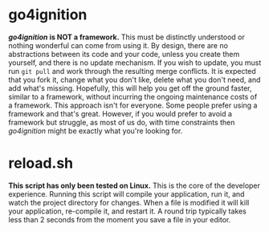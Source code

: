 # go4ignition
**_go4ignition_ is NOT a framework.** This must be distinctly understood or nothing wonderful can come from using it. By design, there are no abstractions between its code and your code, unless you create them
yourself, and there is no update mechanism. If you wish to update, you must run `git pull` and work through
the resulting merge conflicts. It is expected that you fork it, change what you don't like, delete what you don't need,
and add what's missing. Hopefully, this will help you get off the ground faster, similar to a framework,
without incurring the ongoing maintenance costs of a framework. This approach isn't for everyone. Some people prefer
using a framework and that's great. However, if you would prefer to avoid a framework but struggle, as most of us do,
with time constraints then _go4ignition_ might be exactly what you're looking for.

# reload.sh
**This script has only been tested on Linux.** This is the core of the developer experience. Running this script will
compile your application, run it, and watch the project directory for changes. When a file is modified it will kill
your application, re-compile it, and restart it. A round trip typically takes less than 2 seconds from the moment you
save a file in your editor.